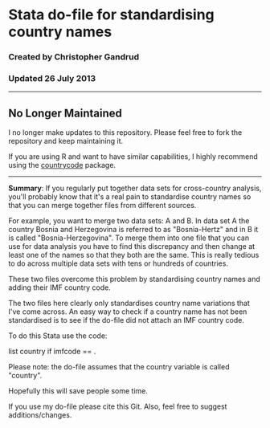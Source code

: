 # Stata do-file for standardising country names

### Created by Christopher Gandrud

### Updated 26 July 2013

---

## No Longer Maintained

I no longer make updates to this repository. Please feel free to fork the repository and keep maintaining it. 

If you are using R and want to have similar capabilities, I highly recommend using the [countrycode](http://cran.r-project.org/web/packages/countrycode/index.html) package.

---

**Summary**: If you regularly put together data sets for cross-country analysis, you'll probably know that it's a real pain to standardise country names so that you can merge together files from different sources.

For example, you want to merge two data sets: A and B. In data set A the country Bosnia and Herzegovina is referred to as "Bosnia-Hertz" and in B it is called "Bosnia-Herzegovina". To merge them into one file that you can use for data analysis you have to find this discrepancy and then change at least one of the names so that they both are the same. This is really tedious to do across multiple data sets with tens or hundreds of countries.

These two files overcome this problem by standardising country names and adding their IMF country code.

The two files here clearly only standardises country name variations that I've come across. An easy way to check if a country name has not been standardised is to see if the do-file did not attach an IMF country code.

To do this Stata use the code:

list country if imfcode == .

Please note: the do-file assumes that the country variable is called "country". 

Hopefully this will save people some time. 

If you use my do-file please cite this Git. Also, feel free to suggest additions/changes.
